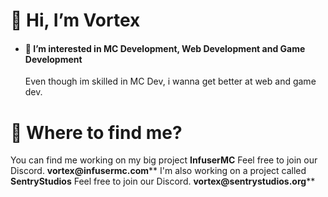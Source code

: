 

<h1>👋 Hi, I’m Vortex</h1>

- <h4>👀 I’m interested in MC Development, Web Development and Game Development</h4>
   Even though im skilled in MC Dev, i wanna get better at web and game dev.

<h1>👋 Where to find me?</h1>
You can find me working on my big project <b>InfuserMC</b> Feel free to join our Discord. <b>vortex@infusermc.com</b>**
I'm also working on a project called <b>SentryStudios</b> Feel free to join our Discord. <b>vortex@sentrystudios.org</b>**
